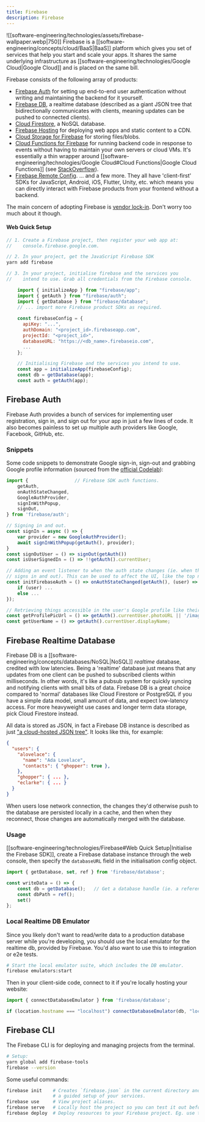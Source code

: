 ```yaml
---
title: Firebase
description: Firebase
---
```


![[software-engineering/technologies/assets/firebase-wallpaper.webp|750]]
Firebase is a [[software-engineering/concepts/cloud/BaaS|BaaS]] platform which gives you set of services that help you start and scale your apps. It shares the same underlying infrastructure as [[software-engineering/technologies/Google Cloud|Google Cloud]] and is placed on the same bill.

Firebase consists of the following array of products:
- [Firebase Auth](https://firebase.google.com/products/auth) for setting up end-to-end user authentication without writing and maintaining the backend for it yourself.
- [Firebase DB](https://firebase.google.com/products/realtime-database), a realtime database (described as a giant JSON tree that bidirectionally communicates with clients, meaning updates can be pushed to connected clients).
- [Cloud Firestore](https://firebase.google.com/docs/firestore), a NoSQL database.
- [Firebase Hosting](https://firebase.google.com/docs/hosting) for deploying web apps and static content to a CDN.
- [Cloud Storage for Firebase](https://firebase.google.com/docs/storage) for storing files/blobs.
- [Cloud Functions for Firebase](https://firebase.google.com/docs/functions) for running backend code in response to events without having to maintain your own servers or cloud VMs. It's essentially a thin wrapper around [[software-engineering/technologies/Google Cloud#Cloud Functions|Google Cloud Functions]] (see [StackOverflow](https://stackoverflow.com/questions/42854865/what-is-the-difference-between-cloud-functions-and-firebase-functions)).
- [Firebase Remote Config](https://firebase.google.com/docs/remote-config).
... and a few more. They all have 'client-first' SDKs for JavaScript, Android, iOS, Flutter, Unity, etc. which means you can directly interact with Firebase products from your frontend without a backend.

The main concern of adopting Firebase is [vendor lock-in](https://en.wikipedia.org/wiki/Vendor_lock-in). Don't worry too much about it though.

#### Web Quick Setup
```javascript
// 1. Create a Firebase project, then register your web app at:
//    console.firebase.google.com.

// 2. In your project, get the JavaScript Firebase SDK
yarn add firebase

// 3. In your project, initialise firebase and the services you
//    intend to use. Grab all credentials from the Firebase console.

    import { initializeApp } from "firebase/app";
    import { getAuth } from "firebase/auth";
    import { getDatabase } from "firebase/database"; 
    // ... import more Firebase product SDKs as required.
    
    const firebaseConfig = {
      apiKey: "...",
      authDomain: "<project_id>.firebaseapp.com",
      projectId: "<project_id>",
      databaseURL: "https://<db_name>.firebaseio.com",
      ...
    };

    // Initialising Firebase and the services you intend to use.
    const app = initializeApp(firebaseConfig);
    const db = getDatabase(app);
    const auth = getAuth(app);
```

## Firebase Auth
Firebase Auth provides a bunch of services for implementing user registration, sign in, and sign out for your app in just a few lines of code. It also becomes painless to set up multiple auth providers like Google, Facebook, GitHub, etc.

### Snippets
Some code snippets to demonstrate Google sign-in, sign-out and grabbing Google profile information (sourced from the [official Codelab](https://firebase.google.com/codelabs/firebase-web)):
```javascript
import {                 // Firebase SDK auth functions.
    getAuth,
    onAuthStateChanged,
    GoogleAuthProvider,
    signInWithPopup,
    signOut,
} from 'firebase/auth';

// Signing in and out.
const signIn = async () => {
    var provider = new GoogleAuthProvider();
    await signInWithPopup(getAuth(), provider);
}
const signOutUser = () => signOut(getAuth())
const isUserSignedIn = () => !!getAuth().currentUser;

// Adding an event listener to when the auth state changes (ie. when the user
// signs in and out). This can be used to affect the UI, like the top nav.
const initFirebaseAuth = () => onAuthStateChanged(getAuth(), (user) => {
    if (user) ...
    else ...
});

// Retrieving things accessible in the user's Google profile like their name and display picture.
const getProfilePicUrl = () => getAuth().currentUser.photoURL || '/images/profile_placeholder.png';
const getUserName = () => getAuth().currentUser.displayName;
```

## Firebase Realtime Database
Firebase DB is a [[software-engineering/concepts/databases/NoSQL|NoSQL]] *realtime* database, credited with low latencies. Being a 'realtime' database just means that any updates from one client can be pushed to subscribed clients within milliseconds. In other words, it's like a pubsub system for quickly syncing and notifying clients with small bits of data. Firebase DB is a great choice compared to 'normal' databases like Cloud Firestore or PostgreSQL if you have a simple data model, small amount of data, and expect low-latency access. For more heavyweight use cases and longer term data storage, pick Cloud Firestore instead.

All data is stored as JSON, in fact a Firebase DB instance is described as just ["a cloud-hosted JSON tree"](https://firebase.google.com/docs/database/web/structure-data). It looks like this, for example:
```json
{
  "users": {
    "alovelace": {
      "name": "Ada Lovelace",
      "contacts": { "ghopper": true },
    },
    "ghopper": { ... },
    "eclarke": { ... }
  }
}
```

When users lose network connection, the changes they'd otherwise push to the database are persisted locally in a cache, and then when they reconnect, those changes are automatically merged with the database.

### Usage
[[software-engineering/technologies/Firebase#Web Quick Setup|Initialise the Firebase SDK]], create a Firebase database instance through the web console, then specify the `databaseURL` field in the initialisation config object.

```javascript
import { getDatabase, set, ref } from 'firebase/database';

const writeData = () => {
    const db = getDatabase();   // Get a database handle (ie. a reference to it).
    const dbPath = ref();
    set()
};

```

### Local Realtime DB Emulator
Since you likely don't want to read/write data to a production database server while you're developing, you should use the local emulator for the realtime db, provided by Firebase. You'd also want to use this to integration or e2e tests.

```bash
# Start the local emulator suite, which includes the DB emulator.
firebase emulators:start
```

Then in your client-side code, connect to it if you're locally hosting your website:
```javascript
import { connectDatabaseEmulator } from 'firebase/database';

if (location.hostname === "localhost") connectDatabaseEmulator(db, "localhost", 9000);
```

## Firebase CLI
The Firebase CLI is for deploying and managing projects from the terminal.
```bash
# Setup:
yarn global add firebase-tools
firebase --version
```

Some useful commands:
```bash
firebase init    # Creates `firebase.json` in the current directory and proceeds with
                 # a guided setup of your services.
firebase use     # View project aliases.
firebase serve   # Locally host the project so you can test it out before deploying to production.
firebase deploy  # Deploy resources to your Firebase project. Eg. use this to set configuration and security rules.
```

